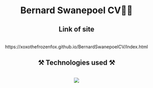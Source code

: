 


<h1 align="center">Bernard Swanepoel CV📜🐻</h1>
<h2 align="center">Link of site</h2>
<br/>
<div align="center">
https://xoxothefrozenfox.github.io/BernardSwanepoelCV/Index.html 
</div>
<h2 align="center">⚒️ Technologies used ⚒️</h2>
<br/>
<div align="center">
    <img src="https://skillicons.dev/icons?i=html,css,javascript,github,vscode" />   
</div>
